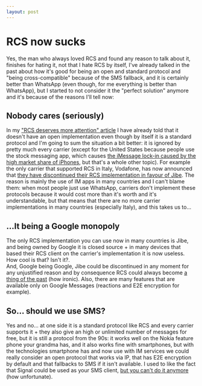 ```yaml
---
layout: post
---
```

# RCS now sucks
Yes, the man who always loved RCS and found any reason to talk about it, finishes for hating it, not that I hate RCS by itself, I've already talked in the past about how it's good for being an open and standard protocol and "being cross-compatible" because of the SMS fallback, and it is certainly better than WhatsApp (even though, for me everything is better than WhatsApp), but I started to not consider it the "perfect solution" anymore and it's because of the reasons I'll tell now:

## Nobody cares (seriously)
In my ["RCS deserves more attention" article](/2022/12/rcs-deserves-more-attention/) I have already told that it doesn't have an open implementation even though by itself it is a standard protocol and I'm going to sum the situation a bit better: it is ignored by pretty much every carrier (except for the United States because people use the stock messaging app, which causes [the iMessage lock-in caused by the high market share of iPhones](https://www.android.com/get-the-message/), but that's a whole other topic). For example the only carrier that supported RCS in Italy, Vodafone, has now announced that [they have discontinued their RCS implementation in favour of Jibe](https://support.vodafone.co.uk/Phones-devices/1974626122/Changes-to-Rich-Communication-Services-for-Android-phones.htm). The reason is mainly the use of IM apps in many countries and I can't blame them: when most people just use WhatsApp, carriers don't implement these protocols because it would cost more than it's worth and it's understandable, but that means that there are no more carrier implementations in many countries (especially Italy), and this takes us to...

## ...It being a Google monopoly
The only RCS implementation you can use now in many countries is Jibe, and being owned by Google it is closed source + in many devices that based their RCS client on the carrier's implementation it is now useless. How cool is that? Isn't it?.  
And, Google being Google, Jibe could be discontinued in any moment for any unjustified reason and by consequence RCS could always become [a thing of the past](https://youtu.be/ED4es0-j8M4?t=40) (how ironic). Also, there are many features that are available only on Google Messages (reactions and E2E encryption for example).

## So... should we use SMS?
Yes and no... at one side it is a standard protocol like RCS and every carrier supports it + they also give an high or unlimited number of messages for free, but it is still a protocol from the 90s: it works well on the Nokia feature phone your grandma has, and it also works fine with smartphones, but with the technologies smartphone has and now use with IM services we could really consider an open protocol that works via IP, that has E2E encryption by default and that fallbacks to SMS if it isn't available. I used to like the fact that Signal could be used as your SMS client, [but you can't do it anymore](https://www.signal.org/blog/sms-removal-android/) (how unfortunate).